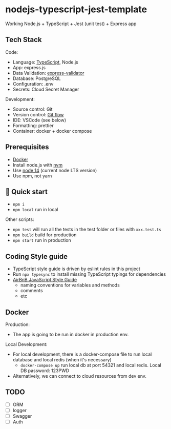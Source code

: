 # nodejs-typescript-jest-template

Working Node.js + TypeScript + Jest (unit test) + Express app

## Tech Stack

Code:
- Language: [TypeScript](https://www.typescriptlang.org/), Node.js
- App: express.js
- Data Validation: [express-validator](https://express-validator.github.io/docs/)
- Database: PostgreSQL
- Configuration: .env
- Secrets: Cloud Secret Manager

Development:
- Source control: Git
- Version control: [Git flow](https://nvie.com/posts/a-successful-git-branching-model/)
- IDE: VSCode (see below)
- Formatting: prettier
- Container: docker + docker compose

## Prerequisites

- [Docker](https://docs.docker.com/install/)
- Install node.js with [nvm](https://github.com/creationix/nvm)
- Use [node 14](https://nodejs.org/en/about/releases/) (current node LTS version)
- Use npm, not yarn

## 🚀 Quick start

- `npm i`
- `npm local` run in local

Other scripts:
- `npm test` will run all the tests in the test folder or files with `xxx.test.ts`
- `npm build` build for production
- `npm start` run in production

## Coding Style guide

- TypeScript style guide is driven by eslint rules in this project
- Run `npx typesync` to install missing TypeScript typings for dependencies
- [AirBnB JavaScript Style Guide](https://github.com/airbnb/javascript)
  - naming conventions for variables and methods
  - comments
  - etc

## Docker

Production:
- The app is going to be run in docker in production env.

Local Development:
- For local development, there is a docker-compose file to run local database and local redis (when it's necessary)
  - `docker-compose up` run local db at port 54321 and local redis. Local DB password: 123PWD
- Alternatively, we can connect to cloud resources from dev env.

## TODO

- [ ] ORM
- [ ] logger
- [ ] Swagger
- [ ] Auth